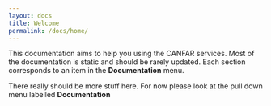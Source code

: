 ```yaml
---
layout: docs
title: Welcome
permalink: /docs/home/
---
```


This documentation aims to help you using the CANFAR services. Most of the documentation is static and should be rarely updated. Each section corresponds to an item in the **Documentation** menu.

There really should be more stuff here.  For now please look at the pull down menu labelled **Documentation**
